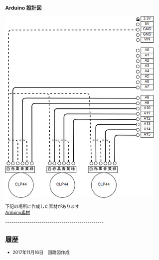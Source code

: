 ### Arduino 設計図


![](./Arduino_img/circuit_diagram.jpg)



下記の場所に作成した素材があります<br>
[Arduino素材](./Arduino_img/sozai)

-------------------------------------------------<br>
## 履歴

- 2017年11月16日　回路図作成　
